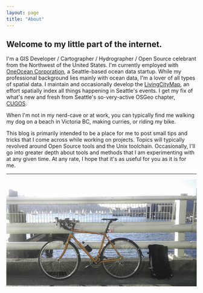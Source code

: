 ```yaml
---
layout: page
title: "About"
---
```


## Welcome to my little part of the internet.

I'm a GIS Developer / Cartographer / Hydrographer / Open Source celebrant from the Northwest of the United States.  I'm currently employed with [OneOcean Corporation](http://www.oneoceancorp.com), a Seattle-based ocean data startup.  While my professional background lies mainly with ocean data, I'm a lover of all types of spatial data.  I maintain and occasionally develop the [LivingCityMap](http://www.livingcitymap.com), an effort spatially index all things happening in Seattle's events.  I get my fix of what's new and fresh from Seattle's so-very-active OSGeo chapter, [CUGOS](http://www.cugos.org).

When I'm not in my nerd-cave or at work, you can typically find me walking my dog on a beach in Victoria BC, making curries, or riding my bike.

This blog is primarily intended to be a place for me to post small tips and tricks that I come across while working on projects.  Topics will typically revolved around Open Source tools and the Unix toolchain.  Occasionally, I'll go into greater depth about tools and methods that I am experimenting with at any given time.  At any rate, I hope that it's as useful for you as it is for me.

---

![My Bike](/images/bike.gif)